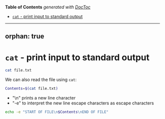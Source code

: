 <!-- START doctoc generated TOC please keep comment here to allow auto update -->
<!-- DON'T EDIT THIS SECTION, INSTEAD RE-RUN doctoc TO UPDATE -->
**Table of Contents**  *generated with [DocToc](https://github.com/thlorenz/doctoc)*

- [`cat` - print input to standard output](#cat---print-input-to-standard-output)

<!-- END doctoc generated TOC please keep comment here to allow auto update -->

---
orphan: true
---

# `cat` - print input to standard output

```bash
cat file.txt
```

We can also read the file using `cat`:

```bash
Contents=$(cat file.txt)
```

- "\n" prints a new line character
- "-e" to interpret the new line escape characters as escape characters

```bash
echo -e "START OF FILE\n$Contents\nEND OF FILE"
```